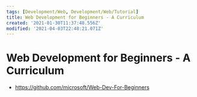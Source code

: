 ```yaml
---
tags: [Development/Web, Development/Web/Tutorial]
title: Web Development for Beginners - A Curriculum
created: '2021-01-30T11:37:48.556Z'
modified: '2021-04-03T22:48:21.071Z'
---
```


# Web Development for Beginners - A Curriculum

* https://github.com/microsoft/Web-Dev-For-Beginners

